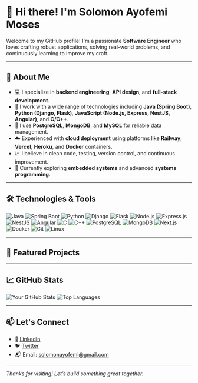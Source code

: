 # 👋 Hi there! I'm Solomon Ayofemi Moses

Welcome to my GitHub profile! I'm a passionate **Software Engineer** who loves crafting robust applications, solving real-world problems, and continuously learning to improve my craft.

---

## 🚀 About Me

- 💻 I specialize in **backend engineering**, **API design**, and **full-stack development**.
- 🔧 I work with a wide range of technologies including **Java (Spring Boot)**, **Python (Django, Flask)**, **JavaScript (Node.js, Express, NestJS, Angular)**, and **C/C++**.
- 🧱 I use **PostgreSQL**, **MongoDB**, and **MySQL** for reliable data management.
- ☁️ Experienced with **cloud deployment** using platforms like **Railway**, **Vercel**, **Heroku**, and **Docker** containers.
- 📈 I believe in clean code, testing, version control, and continuous improvement.
- 🧠 Currently exploring **embedded systems** and advanced **systems programming**.

---

## 🛠️ Technologies & Tools

![Java](https://img.shields.io/badge/Java-%23ED8B00.svg?style=flat&logo=java&logoColor=white)
![Spring Boot](https://img.shields.io/badge/Spring_Boot-%236DB33F.svg?style=flat&logo=spring-boot&logoColor=white)
![Python](https://img.shields.io/badge/Python-%2314354C.svg?style=flat&logo=python&logoColor=white)
![Django](https://img.shields.io/badge/Django-%23092E20.svg?style=flat&logo=django&logoColor=white)
![Flask](https://img.shields.io/badge/Flask-%23000000.svg?style=flat&logo=flask&logoColor=white)
![Node.js](https://img.shields.io/badge/Node.js-%23339933.svg?style=flat&logo=node.js&logoColor=white)
![Express.js](https://img.shields.io/badge/Express.js-%23000000.svg?style=flat&logo=express&logoColor=white)
![NestJS](https://img.shields.io/badge/NestJS-%23E0234E.svg?style=flat&logo=nestjs&logoColor=white)
![Angular](https://img.shields.io/badge/Angular-%23DD0031.svg?style=flat&logo=angular&logoColor=white)
![C](https://img.shields.io/badge/C-%2300599C.svg?style=flat&logo=c&logoColor=white)
![C++](https://img.shields.io/badge/C++-%2300599C.svg?style=flat&logo=c%2B%2B&logoColor=white)
![PostgreSQL](https://img.shields.io/badge/PostgreSQL-%23336791.svg?style=flat&logo=postgresql&logoColor=white)
![MongoDB](https://img.shields.io/badge/MongoDB-%2347A248.svg?style=flat&logo=mongodb&logoColor=white)
![Next.js](https://img.shields.io/badge/Next.js-%23000000.svg?style=flat&logo=next.js&logoColor=white)
![Docker](https://img.shields.io/badge/Docker-%230db7ed.svg?style=flat&logo=docker&logoColor=white)
![Git](https://img.shields.io/badge/Git-%23F05033.svg?style=flat&logo=git&logoColor=white)
![Linux](https://img.shields.io/badge/Linux-%23FCC624.svg?style=flat&logo=linux&logoColor=black)

---

## 🧩 Featured Projects

<!-- ### 🔹 [Smart API Gateway](https://github.com/your-username/project-1)
High-performance API gateway built using NestJS and Redis. Supports rate-limiting, load balancing, and JWT authentication.

### 🔹 [TaskFlow](https://github.com/your-username/project-2)
A full-stack task management app built with Angular, Django REST API, and PostgreSQL. Includes live notifications and drag-and-drop UI.

### 🔹 [Embedded Sensor Monitor](https://github.com/your-username/project-3)
A C++ application for monitoring real-time sensor data on microcontrollers with serial communication and memory optimization. -->

---

## 📈 GitHub Stats

![Your GitHub Stats](https://github-readme-stats.vercel.app/api?username=solayof&show_icons=true&theme=github_dark)
![Top Languages](https://github-readme-stats.vercel.app/api/top-langs/?username=solayof&layout=compact&theme=github_dark)

---

## 📫 Let's Connect

<!-- - 🌐 [your-website.com](https://your-website.com) -->
- 💼 [LinkedIn](https://linkedin.com/in/solayof)
- 🐦 [Twitter](https://twitter.com/solayof)
- 📬 Email: solomonayofemi@gmail.com

---

_Thanks for visiting! Let’s build something great together._

